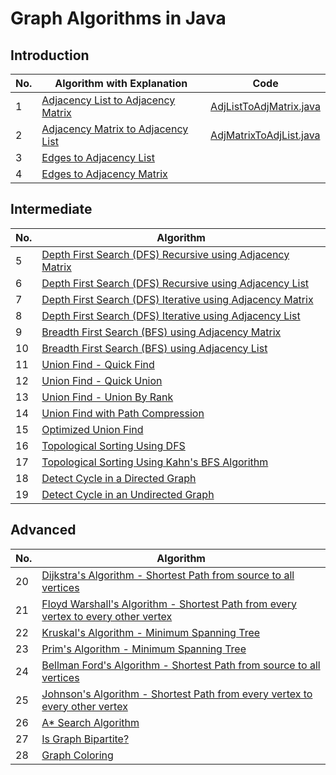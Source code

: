 # Graph Algorithms in Java

## Introduction

| No. | Algorithm with Explanation                                              | Code                                                   |
| --- | ----------------------------------------------------------------------- | ------------------------------------------------------ |
| 1   | [Adjacency List to Adjacency Matrix](explanation/AdjListToAdjMatrix.md) | [AdjListToAdjMatrix.java](src/AdjListToAdjMatrix.java) |
| 2   | [Adjacency Matrix to Adjacency List](explanation/AdjMatrixToAdjList.md) | [AdjMatrixToAdjList.java](src/AdjMatrixToAdjList.java) |
| 3   | [Edges to Adjacency List](src/EdgesToAdjList.java)                      |
| 4   | [Edges to Adjacency Matrix](src/EdgesToAdjMatrix.java)                  |

## Intermediate

| No. | Algorithm                                                                                   |
| --- | ------------------------------------------------------------------------------------------- |
| 5   | [Depth First Search (DFS) Recursive using Adjacency Matrix](src/DFSRecursiveAdjMatrix.java) |
| 6   | [Depth First Search (DFS) Recursive using Adjacency List](src/DFSRecursiveAdjList.java)     |
| 7   | [Depth First Search (DFS) Iterative using Adjacency Matrix](src/DFSIterativeAdjMatrix.java) |
| 8   | [Depth First Search (DFS) Iterative using Adjacency List](src/DFSIterativeAdjList.java)     |
| 9   | [Breadth First Search (BFS) using Adjacency Matrix](src/BFSIterativeAdjMatrix.java)         |
| 10  | [Breadth First Search (BFS) using Adjacency List](src/BFSIterativeAdjList.java)             |
| 11  | [Union Find - Quick Find](src/QuickFind.java)                                               |
| 12  | [Union Find - Quick Union](src/QuickUnion.java)                                             |
| 13  | [Union Find - Union By Rank](src/UnionByRank.java)                                          |
| 14  | [Union Find with Path Compression](src/PathCompression.java)                                |
| 15  | [Optimized Union Find](src/UnionFind.java)                                                  |
| 16  | [Topological Sorting Using DFS](src/TopologicalSortingDFS.java)                             |
| 17  | [Topological Sorting Using Kahn's BFS Algorithm](src/TopologicalSortingKahnsBFS.java)       |
| 18  | [Detect Cycle in a Directed Graph](src/DetectCycleInDirectedGraph.java)                     |
| 19  | [Detect Cycle in an Undirected Graph](src/DetectCycleInUndirectedGraph.java)                |

## Advanced

| No. | Algorithm                                                                                                             |
| --- | --------------------------------------------------------------------------------------------------------------------- |
| 20  | [Dijkstra's Algorithm - Shortest Path from source to all vertices](src/DijkstrasAlgorithm.java)                       |
| 21  | [Floyd Warshall's Algorithm - Shortest Path from every vertex to every other vertex](src/FloydWarshallAlgorithm.java) |
| 22  | [Kruskal's Algorithm - Minimum Spanning Tree](src/MinimumSpanningTreeKruskals.java)                                   |
| 23  | [Prim's Algorithm - Minimum Spanning Tree](src/MinimumSpanningTreePrims.java)                                         |
| 24  | [Bellman Ford's Algorithm - Shortest Path from source to all vertices](src/BellmanFordAlgorithm.java)                 |
| 25  | [Johnson's Algorithm - Shortest Path from every vertex to every other vertex](src/JohnsonAlgorithm.java)              |
| 26  | [A\* Search Algorithm](src/AStarSearch.java)                                                                          |
| 27  | [Is Graph Bipartite?](src/IsGraphBiPartite.java)                                                                      |
| 28  | [Graph Coloring](src/GraphColoring.java)                                                                              |
